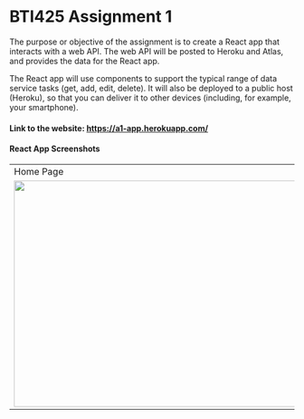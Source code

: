 # BTI425 Assignment 1

The purpose or objective of the assignment is to create a React app that interacts with a web API.
The web API will be posted to Heroku and Atlas, and provides the data for the React app.

The React app will use components to support the typical range of data service tasks (get, add, edit, delete). It will also be deployed to a public host (Heroku), so that you can deliver it to other devices (including, for example, your smartphone).

#### Link to the website: https://a1-app.herokuapp.com/

#### React App Screenshots
<table>
  <tr>
    <td>Home Page</td>
    <td>Car List</td>
    <td>Car Add</td>
  </tr>
  <tr>
    <td><img src="https://user-images.githubusercontent.com/65363069/99160432-5449f080-26b5-11eb-9643-661623302c20.png" width=600 height=400></td>
    <td><img src="https://user-images.githubusercontent.com/65363069/99160443-73e11900-26b5-11eb-9d95-a562cadb3fde.png" width=600 height=400></td>
    <td><img src="https://user-images.githubusercontent.com/65363069/99160454-82c7cb80-26b5-11eb-8c0d-42f68ad1b933.png" width=600 height=400></td>
  </tr>
 </table>
